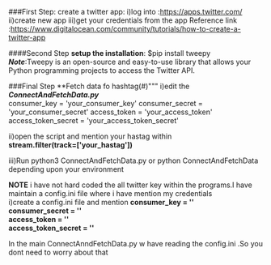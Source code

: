 ###First Step:
create a twitter app: i)log into :https://apps.twitter.com/
 ii)create new app
 iii)get your credentials from the app
 Reference link :https://www.digitalocean.com/community/tutorials/how-to-create-a-twitter-app
 
 ####Second Step
 **setup the installation**:
  $pip install tweepy  
  ***Note***:Tweepy is an open-source and easy-to-use library that allows your Python programming projects to access the Twitter API.
     
###Final Step
**Fetch data fo hashtag(#)"""
i)edit the ***ConnectAndFetchData.py***  
consumer_key = 'your_consumer_key'
consumer_secret = 'your_consumer_secret'
access_token = 'your_access_token'
access_token_secret = 'your_access_token_secret'

ii)open the script and mention your hastag within  
**stream.filter(track=['your_hastag'])**

iii)Run
python3 ConnectAndFetchData.py   or python ConnectAndFetchData
depending upon your environment

**NOTE** i have not hard coded the all twitter key within the programs.I have maintain a config.ini file where i have mention my credentials  
i)create a config.ini file and mention
         **consumer_key = ''  
            consumer_secret = ''  
            access_token = ''  
            access_token_secret = ''**
            
In the main ConnectAnndFetchData.py w have reading the config.ini .So you dont need to worry about that
            




  
 
